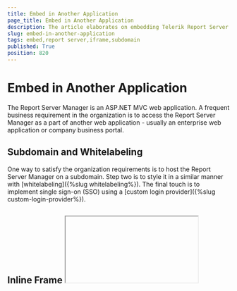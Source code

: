 ```yaml
---
title: Embed in Another Application
page_title: Embed in Another Application
description: The article elaborates on embedding Telerik Report Server in another application
slug: embed-in-another-application
tags: embed,report server,iframe,subdomain
published: True
position: 820
---
```


# Embed in Another Application

The Report Server Manager is an ASP.NET MVC web application. A frequent business requirement in the organization is to access the Report Server Manager as a part of another web application - usually an enterprise web application or company business portal.

## Subdomain and Whitelabeling

One way to satisfy the organization requirements is to host the Report Server Manager on a subdomain. Step two is to style it in a similar manner
with [whitelabeling]({%slug whitelabeling%}). The final touch is to implement single sign-on (SSO) using a [custom login provider]({%slug custom-login-provider%}).

## Inline Frame <iframe>

Some may prefer to access the Report Server Manager application without having to switch browser tabs. For these cases embedding the Report Server in an **<iframe>** element might be a viable solution.
Embedding the Report Server Manager into an inline frame is disabled by default to prevent [clickjacking](https://en.wikipedia.org/wiki/Clickjacking) attacks. When this type of attack is not a concern (e.g. private networks) the setting can be modified using the **ReportServerAdmin.config** configuration file:

`````
<configuration>
  <configSections>
    <section name="reportServer" type="Telerik.ReportServer.Web.Configuration.ReportServerConfigurationSection, Telerik.ReportServer.Web" requirePermission="false" allowLocation="true" />
  </configSections>
  <reportServer>
    ...
    <antiForgery>
      <parameters>
        <parameter name="SuppressXFrameOptionsHeader" value="true" />
      </parameters>
    </antiForgery>
  </reportServer>
</configuration>
`````
